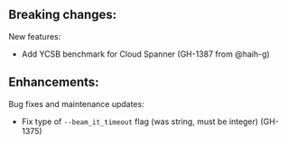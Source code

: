 Breaking changes:
-

New features:
- Add YCSB benchmark for Cloud Spanner (GH-1387 from @haih-g)

Enhancements:
-

Bug fixes and maintenance updates:
- Fix type of `--beam_it_timeout` flag (was string, must be integer) (GH-1375)
